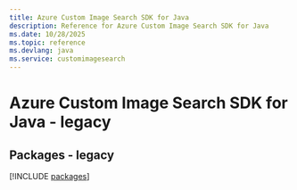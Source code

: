 ```yaml
---
title: Azure Custom Image Search SDK for Java
description: Reference for Azure Custom Image Search SDK for Java
ms.date: 10/28/2025
ms.topic: reference
ms.devlang: java
ms.service: customimagesearch
---
```

# Azure Custom Image Search SDK for Java - legacy
## Packages - legacy
[!INCLUDE [packages](custom-image-search-index.md)]